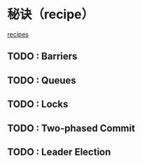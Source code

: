 

# 秘诀（recipe）

[recipes](http://zookeeper.apache.org/doc/r3.1.2/recipes.html)

## TODO : Barriers

## TODO : Queues

## TODO : Locks







## TODO : Two-phased Commit

## TODO : Leader Election